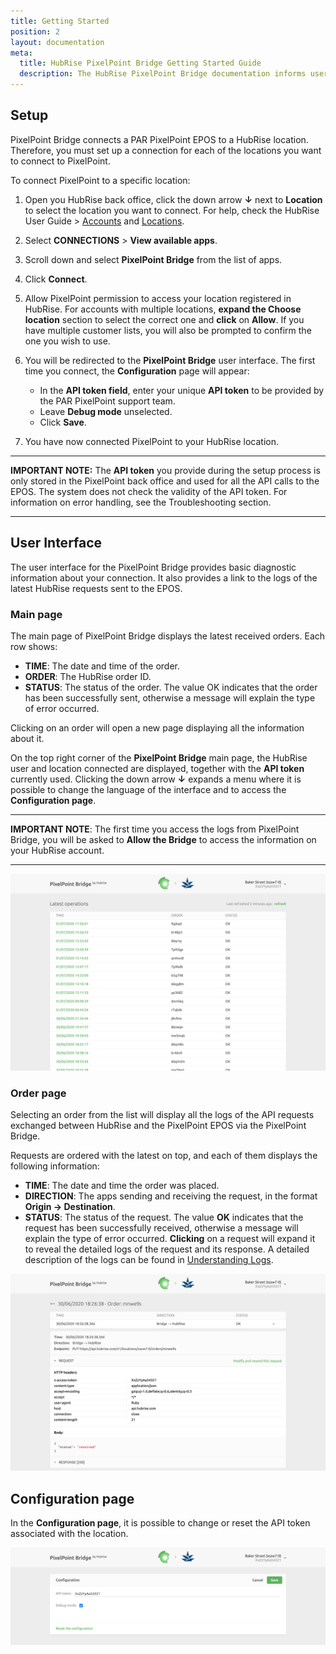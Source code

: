```yaml
---
title: Getting Started
position: 2
layout: documentation
meta:
  title: HubRise PixelPoint Bridge Getting Started Guide
  description: The HubRise PixelPoint Bridge documentation informs users on how to connect and read logs.
---
```


## Setup

PixelPoint Bridge connects a PAR PixelPoint EPOS to a HubRise location. Therefore, you must set up a connection for each of the locations you want to connect to PixelPoint.

To connect PixelPoint to a specific location:

1. Open you HubRise back office, click the down arrow **&#8595;** next to **Location** to select the location you want to connect. For help, check the HubRise User Guide > [Accounts](/docs/account) and [Locations](/docs/locations).

1. Select **CONNECTIONS** > **View available apps**.

1. Scroll down and select **PixelPoint Bridge** from the list of apps.

1. Click **Connect**.

1. Allow PixelPoint permission to access your location registered in HubRise. For accounts with multiple locations, **expand the Choose location** section to select the correct one and **click** on **Allow**. If you have multiple customer lists, you will also be prompted to confirm the one you wish to use.

1. You will be redirected to the **PixelPoint Bridge** user interface. The first time you connect, the **Configuration** page will appear:

   - In the **API token field**, enter your unique **API token** to be provided by the PAR PixelPoint support team.
   - Leave **Debug mode** unselected.
   - Click **Save**.

1. You have now connected PixelPoint to your HubRise location.

---

**IMPORTANT NOTE:** The **API token** you provide during the setup process is only stored in the PixelPoint back office and used for all the API calls to the EPOS. The system does not check the validity of the API token. For information on error handling, see the Troubleshooting section.

---

## User Interface

The user interface for the PixelPoint Bridge provides basic diagnostic information about your connection. It also provides a link to the logs of the latest HubRise requests sent to the EPOS.

### Main page

The main page of PixelPoint Bridge displays the latest received orders. Each row shows:

- **TIME**: The date and time of the order.
- **ORDER**: The HubRise order ID.
- **STATUS**: The status of the order. The value OK indicates that the order has been successfully sent, otherwise a message will explain the type of error occurred.

Clicking on an order will open a new page displaying all the information about it.

On the top right corner of the **PixelPoint Bridge** main page, the HubRise user and location connected are displayed, together with the **API token** currently used. Clicking the down arrow **&#8595;** expands a menu where it is possible to change the language of the interface and to access the **Configuration page**.

---

**IMPORTANT NOTE**: The first time you access the logs from PixelPoint Bridge, you will be asked to **Allow the Bridge** to access the information on your HubRise account.

---

![Main page](../images/004-en-main-page.png)

### Order page

Selecting an order from the list will display all the logs of the API requests exchanged between HubRise and the PixelPoint EPOS via the PixelPoint Bridge.

Requests are ordered with the latest on top, and each of them displays the following information:

- **TIME**: The date and time the order was placed.
- **DIRECTION**: The apps sending and receiving the request, in the format **Origin → Destination**.
- **STATUS**: The status of the request. The value **OK** indicates that the request has been successfully received, otherwise a message will explain the type of error occurred.
  **Clicking** on a request will expand it to reveal the detailed logs of the request and its response. A detailed description of the logs can be found in [Understanding Logs](/apps/pixelpoint/understanding-logs).

![Order page](../images/002-en-orders-page.png)

## Configuration page

In the **Configuration page**, it is possible to change or reset the API token associated with the location.

![Configuration page](../images/003-en-configuration-page.png)
